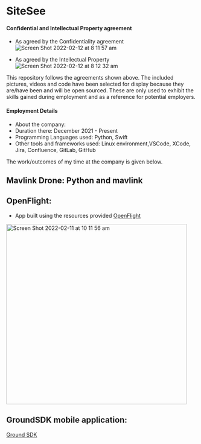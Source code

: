 # SiteSee

#### Confidential and Intellectual Property agreement
- As agreed by the Confidentiality agreement
![Screen Shot 2022-02-12 at 8 11 57 am](https://user-images.githubusercontent.com/71302996/153677443-0cfe239e-e53f-47d7-b13a-4ea04fe9d15a.png)

- As agreed by the Intellectual Property
![Screen Shot 2022-02-12 at 8 12 32 am](https://user-images.githubusercontent.com/71302996/153677619-1c25fee2-abb9-43c2-8b5b-41278ec58c05.png)


This repository follows the agreements shown above. The included pictures, videos and code have been selected for display because they are/have been and will be open sourced. These are only used to exhibit the skills gained during employment and as a reference for potential employers. 

#### Employment Details
- About the company:
- Duration there: December 2021 - Present
- Programming Languages used: Python, Swift
- Other tools and frameworks used: Linux environment,VSCode, XCode, Jira, Confluence, GitLab, GitHub

The work/outcomes of my time at the company is given below.

## Mavlink Drone: Python and mavlink


## OpenFlight: 
- App built using the resources provided 
[OpenFlight](https://github.com/DonMMK/SiteSee-OpenFlight)

<img width="478" alt="Screen Shot 2022-02-11 at 10 11 56 am" src="https://user-images.githubusercontent.com/71302996/153518321-a6707522-344b-4f36-8cc7-b3c08a2de8f6.png">

## GroundSDK mobile application: 
[Ground SDK](https://github.com/DonMMK/SiteSee-pod-groundsdk/tree/Don)
